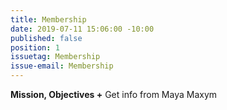 ```yaml
---
title: Membership
date: 2019-07-11 15:06:00 -10:00
published: false
position: 1
issuetag: Membership
issue-email: Membership
---
```


**Mission, Objectives +** Get info from Maya Maxym
